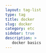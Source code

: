 ```yaml
---
layout: tag-list
type: tag
title: docker
slug: docker
category: etc
sidebar: true
description: >
   docker basics
---
```

